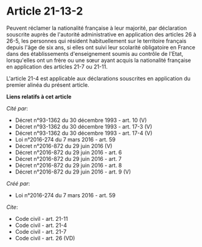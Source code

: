 # Article 21-13-2

Peuvent réclamer la nationalité française à leur majorité, par déclaration souscrite auprès de l'autorité administrative en
application des articles 26 à 26-5, les personnes qui résident habituellement sur le territoire français depuis l'âge de six
ans, si elles ont suivi leur scolarité obligatoire en France dans des établissements d'enseignement soumis au contrôle de
l'Etat, lorsqu'elles ont un frère ou une sœur ayant acquis la nationalité française en application des articles 21-7 ou
21-11.

L'article 21-4 est applicable aux déclarations souscrites en application du premier alinéa du présent article.

**Liens relatifs à cet article**

_Cité par_:

  - Décret n°93-1362 du 30 décembre 1993 - art. 10 (V)
  - Décret n°93-1362 du 30 décembre 1993 - art. 17-3 (V)
  - Décret n°93-1362 du 30 décembre 1993 - art. 17-4 (V)
  - Loi n°2016-274 du 7 mars 2016 - art. 59
  - Décret n°2016-872 du 29 juin 2016 (V)
  - Décret n°2016-872 du 29 juin 2016 - art. 6
  - Décret n°2016-872 du 29 juin 2016 - art. 7
  - Décret n°2016-872 du 29 juin 2016 - art. 8
  - Décret n°2016-872 du 29 juin 2016 - art. 9 (V)

_Créé par_:

  - Loi n°2016-274 du 7 mars 2016 - art. 59

_Cite_:

  - Code civil - art. 21-11
  - Code civil - art. 21-4
  - Code civil - art. 21-7
  - Code civil - art. 26 (VD)
